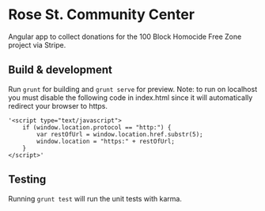 # Rose St. Community Center

Angular app to collect donations for the 100 Block Homocide Free Zone project via Stripe.

## Build & development

Run `grunt` for building and `grunt serve` for preview. Note: to run on localhost you must disable the following code in index.html since it will automatically redirect your browser to https.

	'<script type="text/javascript">
		if (window.location.protocol == "http:") {
			var restOfUrl = window.location.href.substr(5);
			window.location = "https:" + restOfUrl;
		}
	</script>'

## Testing

Running `grunt test` will run the unit tests with karma.
